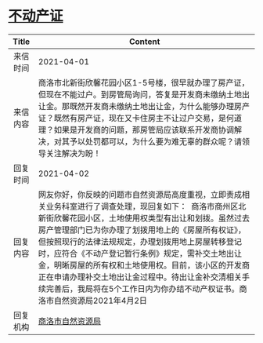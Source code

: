 # <a href="http://www.shangluo.gov.cn/zmhd/ldxxxx.jsp?urltype=leadermail.LeaderMailContentUrl&wbtreeid=1112&leadermailid=7099">不动产证</a>
|Title|Content|
|:---:|---|
|来信时间|2021-04-01|
|来信内容|商洛市北新街欣馨花园小区1-5号楼，很早就办理了房产证，但现在不能过户。到房管局询问，答复是开发商未缴纳土地出让金。那既然开发商未缴纳土地出让金，为什么能够办理房产证？既然有房产证，现在又卡住房主不让过户交易，是何道理？如果是开发商的问题，那房管局应该联系开发商协调解决，对其予以处罚都可以，为什么要为难无辜的群众呢？请领导关注解决为盼！|
|回复时间|2021-04-02|
|回复内容|网友你好，你反映的问题市自然资源局高度重视，立即责成相关业务科室进行了调查处理，现回复如下：  商洛市商州区北新街欣馨花园小区，土地使用权类型有出让和划拨。虽然过去房产管理部门已为你办理了划拨用地上的《房屋所有权证》，但按照现行的法律法规规定，办理划拨用地上房屋转移登记时，应符合《不动产登记暂行条例》规定，需补交土地出让金，明晰房屋的所有权和土地使用权。目前，该小区的开发商正在申请办理补交土地出让金过程中。待出让金补交清相关手续完善后，我局将在5个工作日内为你办结不动产权证书。商洛市自然资源局2021年4月2日|
|回复机构|<a href="../../categories/agencies/商洛市自然资源局.md">商洛市自然资源局</a>|
